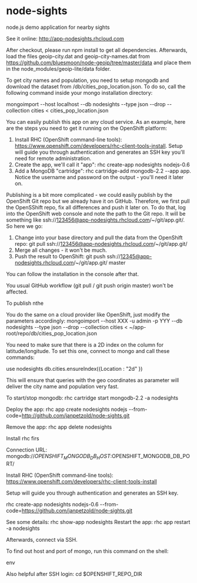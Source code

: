 node-sights
===========

node.js demo application for nearby sights

See it online: http://app-nodesights.rhcloud.com

After checkout, please run npm install to get all dependencies. Afterwards, load the files geoip-city.dat and geoip-city-names.dat from https://github.com/bluesmoon/node-geoip/tree/master/data and place them in the node_modules/geoip-lite/data folder.

To get city names and population, you need to setup mongodb and download the dataset from /db/cities_pop_location.json. To do so, call the following command inside your mongo installation directory:

mongoimport --host localhost --db nodesights --type json --drop --collection cities < cities_pop_location.json

You can easily publish this app on any cloud service. As an example, here are the steps you need to get it running on the OpenShift platform:

1. Install RHC (OpenShift command-line tools): https://www.openshift.com/developers/rhc-client-tools-install. Setup will guide you through authentication and generates an SSH key you'll need for remote administration.
2. Create the app, we'll call it "app": rhc create-app nodesights nodejs-0.6
3. Add a MongoDB "cartridge": rhc cartridge-add mongodb-2.2 --app app. Notice the username and password on the output - you'll need it later on.

Publishing is a bit more complicated - we could easily publish by the OpenShift Git repo but we already have it on GitHub. Therefore, we first pull the OpenSShift repo, fix all differences and push it later on. To do that, log into the OpenShift web console and note the path to the Git repo. It will be something like ssh://123456@app-nodesights.rhcloud.com/~/git/app.git/. So here we go:

1. Change into your base directory and pull the data from the OpenShift repo: git pull ssh://123456@app-nodesights.rhcloud.com/~/git/app.git/
2. Merge all changes - it won't be much.
3. Push the result to OpenShift: git push ssh://12345@app-nodesights.rhcloud.com/~/git/app.git/ master

You can follow the installation in the console after that.

You usual GitHub workflow (git pull / git push origin master) won't be affected.



To publish nthe



You do the same on a cloud provider like OpenShift, just modify the parameters accordingly:
mongoimport --host XXX -u admin -p YYY --db nodesights --type json --drop --collection cities < ~/app-root/repo/db/cities_pop_location.json

You need to make sure that there is a 2D index on the column for latitude/longitude. To set this one, connect to mongo and call these commands:

use nodesights
db.cities.ensureIndex({Location : "2d" })

This will ensure that queries with the geo coordinates as parameter will deliver the city name and population very fast.

To start/stop mongodb:
rhc cartridge start mongodb-2.2 -a nodesights

Deploy the app:
rhc app create nodesights nodejs --from-code=http://github.com/janpetzold/node-sights.git

Remove the app:
rhc app delete nodesights







Install rhc firs

Connection URL: mongodb://$OPENSHIFT_MONGODB_DB_HOST:$OPENSHIFT_MONGODB_DB_PORT/


Install RHC (OpenShift command-line tools): https://www.openshift.com/developers/rhc-client-tools-install

Setup will guide you through authentication and generates an SSH key.

rhc create-app nodesights nodejs-0.6 --from-code=https://github.com/janpetzold/node-sights.git

See some details:
rhc show-app nodesights
Restart the app:
rhc app restart -a nodesights

Afterwards, connect via SSH.

To find out host and port of mongo, run this command on the shell:

env





Also helpful after SSH login:
cd $OPENSHIFT_REPO_DIR
